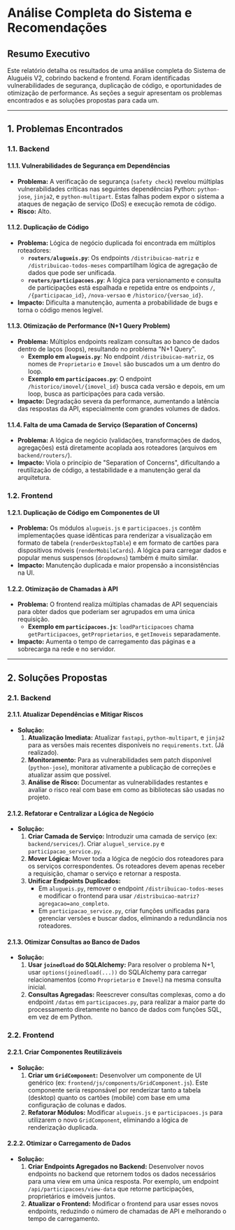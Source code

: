 # Análise Completa do Sistema e Recomendações

## Resumo Executivo

Este relatório detalha os resultados de uma análise completa do Sistema de Aluguéis V2, cobrindo backend e frontend. Foram identificadas vulnerabilidades de segurança, duplicação de código, e oportunidades de otimização de performance. As seções a seguir apresentam os problemas encontrados e as soluções propostas para cada um.

---

## 1. Problemas Encontrados

### 1.1. Backend

#### 1.1.1. Vulnerabilidades de Segurança em Dependências
- **Problema:** A verificação de segurança (`safety check`) revelou múltiplas vulnerabilidades críticas nas seguintes dependências Python: `python-jose`, `jinja2`, e `python-multipart`. Estas falhas podem expor o sistema a ataques de negação de serviço (DoS) e execução remota de código.
- **Risco:** Alto.

#### 1.1.2. Duplicação de Código
- **Problema:** Lógica de negócio duplicada foi encontrada em múltiplos roteadores:
    - **`routers/alugueis.py`**: Os endpoints `/distribuicao-matriz` e `/distribuicao-todos-meses` compartilham lógica de agregação de dados que pode ser unificada.
    - **`routers/participacoes.py`**: A lógica para versionamento e consulta de participações está espalhada e repetida entre os endpoints `/`, `/{participacao_id}`, `/nova-versao` e `/historico/{versao_id}`.
- **Impacto:** Dificulta a manutenção, aumenta a probabilidade de bugs e torna o código menos legível.

#### 1.1.3. Otimização de Performance (N+1 Query Problem)
- **Problema:** Múltiplos endpoints realizam consultas ao banco de dados dentro de laços (loops), resultando no problema "N+1 Query".
    - **Exemplo em `alugueis.py`**: No endpoint `/distribuicao-matriz`, os nomes de `Proprietario` e `Imovel` são buscados um a um dentro do loop.
    - **Exemplo em `participacoes.py`**: O endpoint `/historico/imovel/{imovel_id}` busca cada versão e depois, em um loop, busca as participações para cada versão.
- **Impacto:** Degradação severa da performance, aumentando a latência das respostas da API, especialmente com grandes volumes de dados.

#### 1.1.4. Falta de uma Camada de Serviço (Separation of Concerns)
- **Problema:** A lógica de negócio (validações, transformações de dados, agregações) está diretamente acoplada aos roteadores (arquivos em `backend/routers/`).
- **Impacto:** Viola o princípio de "Separation of Concerns", dificultando a reutilização de código, a testabilidade e a manutenção geral da arquitetura.

### 1.2. Frontend

#### 1.2.1. Duplicação de Código em Componentes de UI
- **Problema:** Os módulos `alugueis.js` e `participacoes.js` contêm implementações quase idênticas para renderizar a visualização em formato de tabela (`renderDesktopTable`) e em formato de cartões para dispositivos móveis (`renderMobileCards`). A lógica para carregar dados e popular menus suspensos (`dropdowns`) também é muito similar.
- **Impacto:** Manutenção duplicada e maior propensão a inconsistências na UI.

#### 1.2.2. Otimização de Chamadas à API
- **Problema:** O frontend realiza múltiplas chamadas de API sequenciais para obter dados que poderiam ser agrupados em uma única requisição.
    - **Exemplo em `participacoes.js`**: `loadParticipacoes` chama `getParticipacoes`, `getProprietarios`, e `getImoveis` separadamente.
- **Impacto:** Aumenta o tempo de carregamento das páginas e a sobrecarga na rede e no servidor.

---

## 2. Soluções Propostas

### 2.1. Backend

#### 2.1.1. Atualizar Dependências e Mitigar Riscos
- **Solução:**
    1.  **Atualização Imediata:** Atualizar `fastapi`, `python-multipart`, e `jinja2` para as versões mais recentes disponíveis no `requirements.txt`. (Já realizado).
    2.  **Monitoramento:** Para as vulnerabilidades sem patch disponível (`python-jose`), monitorar ativamente a publicação de correções e atualizar assim que possível.
    3.  **Análise de Risco:** Documentar as vulnerabilidades restantes e avaliar o risco real com base em como as bibliotecas são usadas no projeto.

#### 2.1.2. Refatorar e Centralizar a Lógica de Negócio
- **Solução:**
    1.  **Criar Camada de Serviço:** Introduzir uma camada de serviço (ex: `backend/services/`). Criar `aluguel_service.py` e `participacao_service.py`.
    2.  **Mover Lógica:** Mover toda a lógica de negócio dos roteadores para os serviços correspondentes. Os roteadores devem apenas receber a requisição, chamar o serviço e retornar a resposta.
    3.  **Unificar Endpoints Duplicados:**
        - Em `alugueis.py`, remover o endpoint `/distribuicao-todos-meses` e modificar o frontend para usar `/distribuicao-matriz?agregacao=ano_completo`.
        - Em `participacao_service.py`, criar funções unificadas para gerenciar versões e buscar dados, eliminando a redundância nos roteadores.

#### 2.1.3. Otimizar Consultas ao Banco de Dados
- **Solução:**
    1.  **Usar `joinedload` do SQLAlchemy:** Para resolver o problema N+1, usar `options(joinedload(...))` do SQLAlchemy para carregar relacionamentos (como `Proprietario` e `Imovel`) na mesma consulta inicial.
    2.  **Consultas Agregadas:** Reescrever consultas complexas, como a do endpoint `/datas` em `participacoes.py`, para realizar a maior parte do processamento diretamente no banco de dados com funções SQL, em vez de em Python.

### 2.2. Frontend

#### 2.2.1. Criar Componentes Reutilizáveis
- **Solução:**
    1.  **Criar um `GridComponent`:** Desenvolver um componente de UI genérico (ex: `frontend/js/components/GridComponent.js`). Este componente seria responsável por renderizar tanto a tabela (desktop) quanto os cartões (mobile) com base em uma configuração de colunas e dados.
    2.  **Refatorar Módulos:** Modificar `alugueis.js` e `participacoes.js` para utilizarem o novo `GridComponent`, eliminando a lógica de renderização duplicada.

#### 2.2.2. Otimizar o Carregamento de Dados
- **Solução:**
    1.  **Criar Endpoints Agregados no Backend:** Desenvolver novos endpoints no backend que retornem todos os dados necessários para uma view em uma única resposta. Por exemplo, um endpoint `/api/participacoes/view-data` que retorne participações, proprietários e imóveis juntos.
    2.  **Atualizar o Frontend:** Modificar o frontend para usar esses novos endpoints, reduzindo o número de chamadas de API e melhorando o tempo de carregamento.